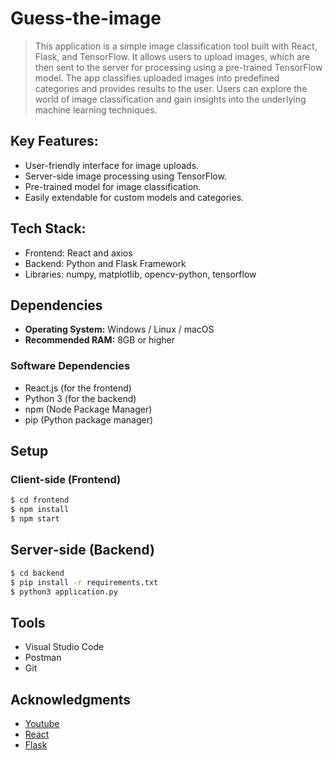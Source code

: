 # Guess-the-image

> This application is a simple image classification tool built with React, Flask, and TensorFlow. It allows users to upload images,
  which are then sent to the server for processing using a pre-trained TensorFlow model. The app classifies uploaded images into predefined
  categories and provides results to the user. Users can explore the world of image classification and gain insights into the underlying
  machine learning techniques.

## Key Features:

  * User-friendly interface for image uploads.  
  * Server-side image processing using TensorFlow.
  * Pre-trained model for image classification.
  * Easily extendable for custom models and categories.

## Tech Stack:

  * Frontend: React and axios
  * Backend: Python and Flask Framework
  * Libraries: numpy, matplotlib, opencv-python, tensorflow
    
## Dependencies

- **Operating System:** Windows / Linux / macOS
- **Recommended RAM:** 8GB or higher

### Software Dependencies

- React.js (for the frontend)
- Python 3 (for the backend)
- npm (Node Package Manager)
- pip (Python package manager)


## Setup

### Client-side (Frontend)

   ```bash
   $ cd frontend
   $ npm install
   $ npm start
  ```

## Server-side (Backend)

   ```bash
   $ cd backend
   $ pip install -r requirements.txt
   $ python3 application.py
   ``` 

## Tools

  * Visual Studio Code
  * Postman
  * Git

## Acknowledgments

  * [Youtube][youtube]
  * [React][react]
  * [Flask][flask]


[youtube]:https://www.youtube.com/watch?v=t0EzVCvQjGE&t=1s
[react]:https://legacy.reactjs.org/docs/getting-started.html
[flask]:https://www.tutorialspoint.com/flask/index.htm
